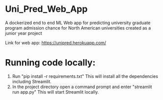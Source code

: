 # Uni_Pred_Web_App
A dockerized end to end ML Web app for predicting university graduate program admission chance for North American universities created as a junior year project

Link for web app:
https://unipred.herokuapp.com/

# Running code locally:
1. Run "pip install -r requirements.txt" This will install all the dependencies including Streamlit.
2. In the project directory open a command prompt and enter "streamlit run app.py" This will start Streamlit locally.
